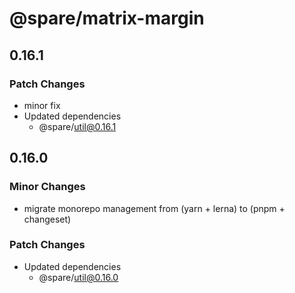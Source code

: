 # @spare/matrix-margin

## 0.16.1

### Patch Changes

- minor fix
- Updated dependencies
  - @spare/util@0.16.1

## 0.16.0

### Minor Changes

- migrate monorepo management from (yarn + lerna) to (pnpm + changeset)

### Patch Changes

- Updated dependencies
  - @spare/util@0.16.0
